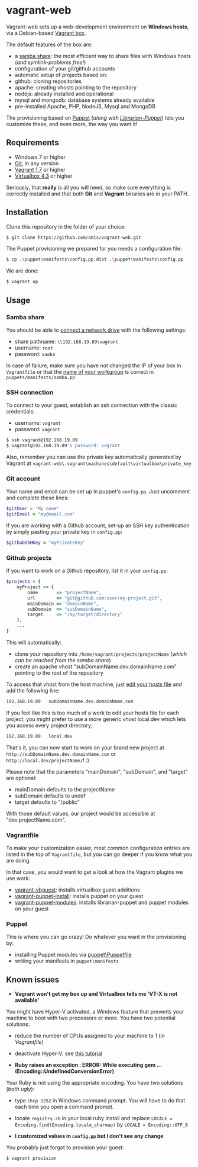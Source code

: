 # vagrant-web
Vagrant-web sets up a web-development environment on **Windows hosts**, via a Debian-based [Vagrant box][3].

The default features of the box are:
* a [samba share][9]: the most efficient way to share files with Windows hosts (_and symlink-problems free!_)
* configuration of your git/github accounts
* automatic setup of projects based on:
 * github: cloning repositories
 * apache: creating vhosts pointing to the repository
 * nodejs: already installed and operational
 * mysql and mongodb: database systems already available
* pre-installed Apache, PHP, NodeJS, Mysql and MongoDB

The provisioning based on [Puppet][6] (_along with [Librarian-Puppet][5]_) lets you customize these, and even more, the way you want it!

## Requirements
* Windows 7 or higher
* [Git][10], in any version
* [Vagrant 1.7][1] or higher
* [Virtualbox 4.3][2] or higher

Seriously, that **really** is all you will need, so make sure everything is correctly installed and that both **Git** and **Vagrant** binaries are in your PATH.

## Installation
Clone this repository in the folder of your choice:

```sh
$ git clone https://github.com/anis/vagrant-web.git
```

The Puppet provisioning we prepared for you needs a configuration file:
```sh
$ cp .\puppet\manifests\config.pp.dist .\puppet\manifests\config.pp
```

We are done:

```sh
$ vagrant up
```

## Usage
### Samba share
You should be able to [connect a network drive][7] with the following settings:
* share pathname: `\\192.168.19.89\vagrant`
* username: `root`
* password: `samba`

In case of failure, make sure you have not changed the IP of your box in `Vagrantfile` or that the [name of your workgroup][8] is correct in `puppets/manifests/samba.pp`

### SSH connection
To connect to your guest, establish an ssh connection with the classic credentials:
* username: `vagrant`
* password: `vagrant`

```sh
$ ssh vagrant@192.168.19.89
$ vagrant@192.168.19.89's password: vagrant
```

Also, remember you can use the private key automatically generated by Vagrant at `vagrant-web\.vagrant\machines\default\virtualbox\private_key`

### Git account
Your name and email can be set up in puppet's `config.pp`. Just uncomment and complete these lines:
```ruby
$gitUser = "My name"
$gitEmail = "my@email.com"
```

If you are working with a Github account, set-up an SSH key authentication by simply pasting your private key in `config.pp`:
```ruby
$githubSSHKey = "myPrivateKey"
```

### Github projects
If you want to work on a Github repository, list it in your `config.pp`:
```ruby
$projects = {
    myProject => {
        name       => "projectName",
        url        => "git@github.com:user/my-project.git",
        mainDomain => "domainName",
        subDomain  => "subDomainName",
        target     => "/my/target/directory"
    },
    ...
}
```

This will automatically:
* clone your repository into `/home/vagrant/projects/projectName` (_which can be reached from the samba share_) 
* create an apache vhost "subDomainName.dev.domainName.com" pointing to the root of the repository

To access that vhost from the host machine, just [edit your hosts file][14] and add the following line:
```sh
192.168.19.89   subDomainName.dev.domainName.com
```

If you feel like this is too much of a work to edit your hosts file for each project, you might prefer to use a more generic vhost local.dev which lets you access every project directory;
```sh
192.168.19.89   local.dev
```

That's it, you can now start to work on your brand new project at `http://subDomainName.dev.domainName.com` or `http://local.dev/projectName/`! :)

Please note that the parameters "mainDomain", "subDomain", and "target" are optional:
* mainDomain defaults to the projectName
* subDomain defaults to undef
* target defaults to "/public"

With those default values, our project would be accessible at "dev.projectName.com".

### Vagrantfile
To make your customization easier, most common configuration entries are listed in the top of `Vagrantfile`, but you can go deeper if you know what you are doing.

In that case, you would want to get a look at how the Vagrant plugins we use work:
* [vagrant-vbguest][11]: installs virtualbox guest additions
* [vagrant-puppet-install][12]: installs puppet on your guest
* [vagrant-puppet-modules][13]: installs librarian-puppet and puppet modules on your guest

### Puppet
This is where you can go crazy! Do whatever you want in the provisioning by:
* installing Puppet modules via [puppet\Puppetfile][5]
* writing your manifests in `puppet\manifests`

## Known issues
* **Vagrant won't get my box up and Virtualbox tells me 'VT-X is not available'**

You might have Hyper-V activated, a Windows feature that prevents your machine to boot with two processors or more. You have two potential solutions:
* reduce the number of CPUs assigned to your machine to 1 (_in Vagrantfile_)
* deactivate Hyper-V: see [this tutorial][4]

* **Ruby raises an exception : ERROR: While executing gem ... (Encoding::UndefinedConversionError)**

Your Ruby is not using the appropriate encoding. You have two solutions (_both ugly_):
* type `chcp 1252` in Windows command prompt. You will have to do that each time you open a command prompt.
* locate `registry.rb` in your local ruby install and replace `LOCALE = Encoding.find(Encoding.locale_charmap)` by `LOCALE = Encoding::UTF_8`

* **I customized values in `config.pp` but I don't see any change**

You probably just forgot to provision your guest:
```sh
$ vagrant provision
```

[1]: http://www.vagrantup.com/downloads.html
[2]: https://www.virtualbox.org/wiki/Downloads
[3]: http://www.vagrantup.com
[4]: http://www.eightforums.com/tutorials/42041-hyper-v-enable-disable-windows-8-a.html
[5]: https://github.com/rodjek/librarian-puppet
[6]: https://docs.puppetlabs.com/learning/introduction.html
[7]: http://www.dummies.com/how-to/content/how-to-map-a-network-folder-in-windows-7.html
[8]: http://www.7tutorials.com/how-change-workgroup-windows-7
[9]: http://debian-handbook.info/browse/fr-FR/stable/sect.windows-file-server-with-samba.html
[10]: http://git-scm.com/downloads
[11]: https://github.com/dotless-de/vagrant-vbguest
[12]: https://github.com/petems/vagrant-puppet-install
[13]: https://github.com/anis/vagrant-puppet-modules
[14]: http://helpdeskgeek.com/windows-7/windows-7-hosts-file/